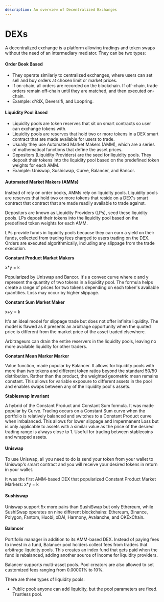 ```yaml
---
description: An overview of Decentralized Exchanges
---
```


# DEXs

A decentralized exchange is a platform allowing tradings and token swaps without the need of an intermediary mediator. They can be two types:

#### Order Book Based

* They operate similarly to centralized exchanges, where users can set sell and buy orders at chosen limit or market prices.
* If on-chain, all orders are recorded on the blockchain. If off-chain, trade orders remain off-chain until they are matched, and then executed on-chain.
* Example: dYdX, Deversifi, and Loopring.

#### Liquidity Pool Based

* Liquidity pools are token reserves that sit on smart contracts so user can exchange tokens with.
* Liquidity pools are reserves that hold two or more tokens in a DEX smart contract that are made available for users to trade.
* Usually they use Automated Market Makers (AMM), which are a series of mathematical functions that define the asset prices.
* Depositors (Liquidity Providers) are the seed for liquidity pools. They deposit their tokens into the liquidity pool based on the predefined token weights for each AMM.
* Example: Uniswap, Sushiswap, Curve, Balancer, and Bancor.

#### Automated Market Makers (AMMs)



Instead of rely on order books, AMMs rely on liquidity pools. Liquidity pools are reserves that hold two or more tokens that reside on a DEX's smart contract that contract that are made readily available to trade against.

Depositors are known as Liquidity Providers (LPs), seed these liquidity pools. LPs deposit their tokens into the liquidity pool based on the predefined token weights for each AMM.

LPs provide funds in liquidity pools because they can earn a yield on their funds, collected from trading fees charged to users trading on the DEX. Orders are executed algorithmically, including any slippage from the trade execution.

**Constant Product Market Makers**

x\*y = k

Popularized by Uniswap and Bancor. It's a convex curve where x and y represent the quantity of two tokens in a liquidity pool. The formula helps create a range of prices for two tokens depending on each token's available quantities. Loss may occur by higher slippage.

**Constant Sum Market Maker**

x+y = k

It's an ideal model for slippage trade but does not offer infinite liquidity. The model is flawed as it presents an arbitrage opportunity when the quoted price is different from the market price of the asset traded elsewhere.

Arbitrageurs can drain the entire reservers in the liquidity pools, leaving no more available liquidity for other traders.

**Constant Mean Marker Marker**

Value function, made popular by Balancer. It allows for liquidity pools with more than two tokens and different token ratios beyond the standard 50/50 distribution. Rather than the product, the weighted geometric mean remains constant. This allows for variable exposure to different assets in the pool and enables swaps between any of the liquidity pool's assets.

**Stableswap Invariant**

A hybrid of the Constant Product and Constant Sum formula. It was made popular by Curve. Trading occurs on a Constant Sum curve when the portfolio is relatively balanced and switches to a Constant Product curve when imbalanced. This allows for lower slippage and Impermanent Loss but is only applicable to assets with a similar value as the price of the desired trading range is always close to 1. Useful for trading between stablecoins and wrapped assets.

#### Uniswap

To use Uniswap, all you need to do is send your token from your wallet to Uniswap's smart contract and you will receive your desired tokens in return in your wallet.

It was the first AMM-based DEX that popularized Constant Product Market Markers: x\*y = k

#### Sushiswap

Uniswap support 5x more pairs than SushiSwap but only Ethereum, while SushiSwap operates on nine different blockchains: Ethereum, Binance, Polygon, Fantom, Huobi, xDAI, Harmony, Avalanche, and OKExChain.

#### Balancer

Portifolio manager in addition to its AMM-based DEX. Instead of paying fees to invest in a fund, Balancer pool holders collect fees from traders that arbitrage liquidity pools. This creates an index fund that gets paid when the fund is rebalanced, adding another source of income for liquidity providers.

Balancer supports multi-asset pools. Pool creators are also allowed to set customized fees ranging from 0.00001% to 10%.

There are three types of liquidity pools:

* Public pool: anyone can add liquidity, but the pool parameters are fixed. Trustless pool.
